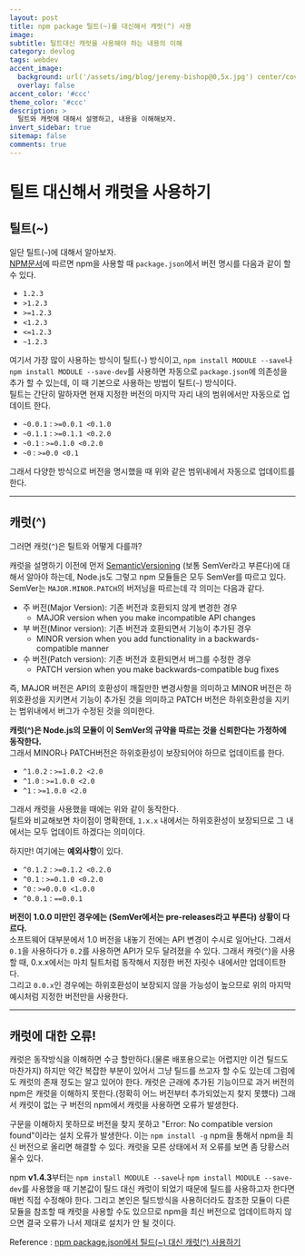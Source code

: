 ```yaml
---
layout: post
title: npm package 틸트(~)를 대신해서 캐럿(^) 사용
image:
subtitle: 틸트대신 캐럿을 사용해야 하는 내용의 이해
category: devlog
tags: webdev
accent_image: 
  background: url('/assets/img/blog/jeremy-bishop@0,5x.jpg') center/cover
  overlay: false
accent_color: '#ccc'
theme_color: '#ccc'
description: >
  틸트와 캐럿에 대해서 설명하고, 내용을 이해해보자.
invert_sidebar: true
sitemap: false
comments: true
---
```


# 틸트 대신해서 캐럿을 사용하기
## 틸트(~)
일단 틸트(`~`)에 대해서 알아보자. <br>
[NPM문서](https://docs.npmjs.com/cli/v8/configuring-npm/package-json#dependencies)에 따르면 npm을 사용할 때 `package.json`에서 버전 명시를 다음과 같이 할 수 있다.
 - `1.2.3`
 - `>1.2.3`
 - `>=1.2.3`
 - `<1.2.3`
 - `<=1.2.3`
 - `~1.2.3`

여기서 가장 많이 사용하는 방식이 틸트(`~`) 방식이고, ``npm install MODULE --save``나 ``npm install MODULE --save-dev``를 사용하면 자동으로 ``package.json``에 의존성을 추가 할 수 있는데, 이 때 기본으로 사용하는 방법이 틸트(`~`) 방식이다. <br>
틸트는 간단히 말하자면 현재 지정한 버전의 마지막 자리 내의 범위에서만 자동으로 업데이트 한다. <br>
 - `~0.0.1` : `>=0.0.1 <0.1.0`
 - `~0.1.1` : `>=0.1.1 <0.2.0`
 - `~0.1` : `>=0.1.0 <0.2.0`
 - `~0` : `>=0.0 <0.1`

그래서 다양한 방식으로 버전을 명시했을 때 위와 같은 범위내에서 자동으로 업데이트를 한다.

---

## 캐럿(^)
그러면 캐럿(`^`)은 틸트와 어떻게 다를까?

캐럿을 설명하기 이전에 먼저 [SemanticVersioning](https://semver.org/lang/ko/) (보통 SemVer라고 부른다)에 대해서 알아야 하는데, Node.js도 그렇고 npm 모듈들은 모두 SemVer를 따르고 있다. SemVer는 ``MAJOR.MINOR.PATCH``의 버저닝을 따르는데 각 의미는 다음과 같다.
 - 주 버전(Major Version): 기존 버전과 호환되지 않게 변경한 경우
   - MAJOR version when you make incompatible API changes
 - 부 버전(Minor version): 기존 버전과 호환되면서 기능이 추가된 경우
   - MINOR version when you add functionality in a backwards-compatible manner
 - 수 버전(Patch version): 기존 버전과 호환되면서 버그를 수정한 경우
   - PATCH version when you make backwards-compatible bug fixes

즉, MAJOR 버전은 API의 호환성이 깨질만한 변경사항을 의미하고 MINOR 버전은 하위호환성을 지키면서 기능이 추가된 것을 의미하고 PATCH 버전은 하위호환성을 지키는 범위내에서 버그가 수정된 것을 의미한다.

**캐럿(^)은 Node.js의 모듈이 이 SemVer의 규약을 따르는 것을 신뢰한다는 가정하에 동작한다.** <br>
그래서 MINOR나 PATCH버전은 하위호환성이 보장되어야 하므로 업데이트를 한다.
 - `^1.0.2` : `>=1.0.2 <2.0`
 - `^1.0` : `>=1.0.0 <2.0`
 - `^1` : `>=1.0.0 <2.0`

그래서 캐럿을 사용했을 때에는 위와 같이 동작한다. <br>
틸트와 비교해보면 차이점이 명확한데, `1.x.x` 내에서는 하위호환성이 보장되므로 그 내에서는 모두 업데이트 하겠다는 의미이다.

하지만! 여기에는 **예외사항**이 있다.
 - `^0.1.2` : `>=0.1.2 <0.2.0`
 - `^0.1` : `>=0.1.0 <0.2.0`
 - `^0` : `>=0.0.0 <1.0.0`
 - `^0.0.1` : `==0.0.1`

**버전이 1.0.0 미만인 경우에는 (SemVer에서는 pre-releases라고 부른다) 상황이 다르다.** <br>
소프트웨어 대부분에서 1.0 버전을 내놓기 전에는 API 변경이 수시로 일어난다. 그래서 `0.1`을 사용하다가 `0.2`를 사용하면 API가 모두 달려졌을 수 있다. 그래서 캐럿(`^`)을 사용할 때, 0.x.x에서는 마치 틸트처럼 동작해서 지정한 버전 자릿수 내에서만 업데이트한다. <br>
그리고 `0.0.x`인 경우에는 하위호환성이 보장되지 않을 가능성이 높으므로 위의 마지막 예시처럼 지정한 버전만을 사용한다.

--------

## 캐럿에 대한 오류!
캐럿은 동작방식을 이해하면 수긍 할만하다.(물론 배포용으로는 어렵지만 이건 틸드도 마찬가지) 하지만 약간 복잡한 부분이 있어서 그냥 틸드를 쓰고자 할 수도 있는데 그럼에도 캐럿의 존재 정도는 알고 있어야 한다. 캐럿은 근래에 추가된 기능이므로 과거 버전의 npm은 캐럿을 이해하지 못한다.(정확히 어느 버전부터 추가되었는지 찾지 못헀다) 그래서 캐럿이 없는 구 버전의 npm에서 캐럿을 사용하면 오류가 발생한다.

구문을 이해하지 못하므로 버전을 찾지 못하고 "Error: No compatible version found"이라는 설치 오류가 발생한다. 이는 ``npm install -g`` npm을 통해서 npm을 최신 버전으로 올리면 해결할 수 있다. 캐럿을 모른 상태에서 저 오류를 보면 좀 당황스러울수 있다.

npm **v1.4.3**부터는 ``npm install MODULE --save``나 ``npm install MODULE --save-dev``를 사용했을 때 기본값이 틸드 대신 캐럿이 되었기 때문에 틸드를 사용하고자 한다면 매번 직접 수정해야 한다. 그리고 본인은 틸드방식을 사용하더라도 참조한 모듈이 다른 모듈을 참조할 때 캐럿을 사용할 수도 있으므로 npm을 최신 버전으로 업데이트하지 않으면 결국 오류가 나서 제대로 설치가 안 될 것이다.


Reference : [npm package.json에서 틸드(~) 대신 캐럿(^) 사용하기](https://blog.outsider.ne.kr/1041)
